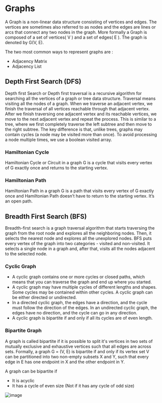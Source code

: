 # Graphs
A Graph is a non-linear data structure consisting of vertices and edges. The vertices are sometimes also referred to as nodes and the edges are lines or arcs that connect any two nodes in the graph. More formally a Graph is composed of a set of vertices( V ) and a set of edges( E ). The graph is denoted by G(V, E).

The two most common ways to represent graphs are :
- Adjacency Matrix
- Adjacency List

## Depth First Search (DFS)
Depth first Search or Depth first traversal is a recursive algorithm for searching all the vertices of a graph or tree data structure. Traversal means visiting all the nodes of a graph. When we traverse an adjacent vertex, we finish the traversal of all vertices reachable through that adjacent vertex. After we finish traversing one adjacent vertex and its reachable vertices, we move to the next adjacent vertex and repeat the process. This is similar to a tree, where we first completely traverse the left subtree and then move to the right subtree. The key difference is that, unlike trees, graphs may contain cycles (a node may be visited more than once). To avoid processing a node multiple times, we use a boolean visited array.

### Hamiltonian Cycle
Hamiltonian Cycle or Circuit in a graph G is a cycle that visits every vertex of G exactly once and returns to the starting vertex.

### Hamiltonian Path
Hamiltonian Path in a graph G is a path that visits every vertex of G exactly once and Hamiltonian Path doesn’t have to return to the starting vertex. It’s an open path.

## Breadth First Search (BFS)
Breadth-first search is a graph traversal algorithm that starts traversing the graph from the root node and explores all the neighboring nodes. Then, it selects the nearest node and explores all the unexplored nodes. BFS puts every vertex of the graph into two categories - visited and non-visited. It selects a single node in a graph and, after that, visits all the nodes adjacent to the selected node.

### Cyclic Graph
- A cyclic graph contains one or more cycles or closed paths, which means that you can traverse the graph and end up where you started.
- A cyclic graph may have multiple cycles of different lengths and shapes. Some cycles may be contained within other cycles. A cyclic graph can be either directed or undirected.
- In a directed cyclic graph, the edges have a direction, and the cycle must follow the direction of the edges. In an undirected cyclic graph, the edges have no direction, and the cycle can go in any direction.
- A cyclic graph is bipartite if and only if all its cycles are of even length.

### Bipartite Graph
A graph is called bipartite if it is possible to split it's vertices in two sets of mutually exclusive and exhaustive vertices such that all edges are across sets. Formally, a graph G = (V, E) is bipartite if and only if its vertex set V can be partitioned into two non-empty subsets X and Y, such that every edge in E has one endpoint in X and the other endpoint in Y.

A graph can be bipartite if
- It is acyclic
- It has a cycle of even size (Not if it has any cycle of odd size)

![image](https://github.com/user-attachments/assets/2d40c884-c62d-477b-a581-d7a9d7199210)
